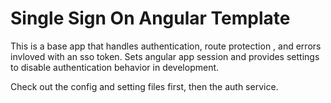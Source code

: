 # Single Sign On Angular Template

This is a base app that handles authentication, route protection , and errors invloved with an sso token.  Sets angular app session and provides settings to disable authentication behavior in development.

Check out the config and setting files first, then the auth service.

